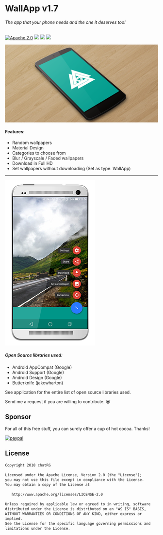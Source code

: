 # WallApp v1.7

###### The app that your phone needs and the one it deserves too!



[![Apache 2.0](https://img.shields.io/badge/license-Apache%202.0-blue.svg)](https://raw.githubusercontent.com/chatRG/WallApp/master/License.txt)
[![](https://img.shields.io/badge/Android-5.0.1+-brightred.svg?style=flat)]()
[![](https://img.shields.io/badge/build-passing-brightgreen.svg?style=flat)]()
[![](https://img.shields.io/badge/download-apk-blue.svg?style=flat)](https://github.com/chatRG/WallApp/blob/master/release/WallApp_v164.apk?raw=true)


![Banner](https://raw.githubusercontent.com/chatRG/WallApp/master/art/Banner.png)

#### Features:
  * Random wallpapers
  * Material Design
  * Categories to choose from
  * Blur / Grayscale / Faded wallpapers
  * Download in Full HD
  * Set wallpapers without downloading (Set as type: WallApp)
  
---
  
  ![Screenshot](https://raw.githubusercontent.com/chatRG/WallApp/master/art/screenshot.png)
  
##### Open Source libraries used:
- Android AppCompat (Google)
- Android Support (Google)
- Android Design (Google)
- Butterknife (jakewharton)

See application for the entire list of open source libraries used.

Send me a request if you are willing to contribute. :sunglasses:


## Sponsor
For all of this free stuff, you can surely offer a cup of hot cocoa. Thanks!

[![paypal](https://www.paypalobjects.com/en_US/i/btn/btn_donateCC_LG.gif)](https://paypal.me/chatrg/5usd)


License
-------

    Copyright 2018 chatRG

    Licensed under the Apache License, Version 2.0 (the "License");
    you may not use this file except in compliance with the License.
    You may obtain a copy of the License at

       http://www.apache.org/licenses/LICENSE-2.0

    Unless required by applicable law or agreed to in writing, software
    distributed under the License is distributed on an "AS IS" BASIS,
    WITHOUT WARRANTIES OR CONDITIONS OF ANY KIND, either express or implied.
    See the License for the specific language governing permissions and
    limitations under the License.
